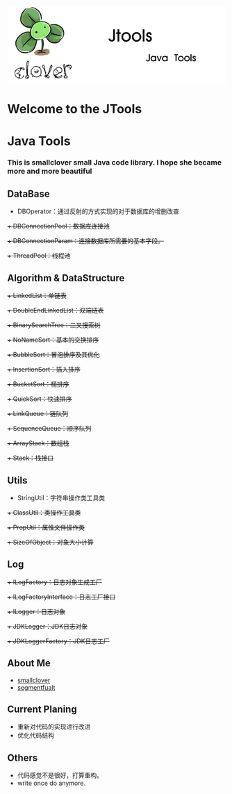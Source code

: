 ![image](https://github.com/smallclover/JTools/blob/master/clover/clover_2.png)
# Welcome to the JTools
# Java Tools #
### This is smallclover small Java code library. I hope she became more and more beautiful
## DataBase
 + DBOperator：通过反射的方式实现的对于数据库的增删改查
 
 ~~+ DBConnectionPool：数据库连接池~~
 
 ~~+ DBConnectionParam：连接数据库所需要的基本字段。~~
 
 ~~+ ThreadPool：线程池~~


## Algorithm & DataStructure
 ~~+ LinkedList：单链表~~
 
 ~~+ DoubleEndLinkedList：双端链表~~
 
 ~~+ BinarySearchTree：二叉搜索树~~
 
 ~~+ NoNameSort：基本的交换排序~~
 
 ~~+ BubbleSort：冒泡排序及其优化~~
 
 ~~+ InsertionSort：插入排序~~
 
 ~~+ BucketSort：桶排序~~
 
 ~~+ QuickSort：快速排序~~
 
 ~~+ LinkQueue：链队列~~
 
 ~~+ SequenceQueue：顺序队列~~
 
 ~~+ ArrayStack：数组栈~~
 
 ~~+ Stack：栈接口~~


## Utils
 + StringUtil：字符串操作类工具类
 
 ~~+ ClassUtil：类操作工具类~~
 
 ~~+ PropUtil：属性文件操作类~~
 
 ~~+ SizeOfObject：对象大小计算~~


## Log
 ~~+ ILogFactory：日志对象生成工厂~~
 
 ~~+ ILogFactoryInterface：日志工厂接口~~
 
 ~~+ ILogger：日志对象~~
 
 ~~+ JDKLogger：JDK日志对象~~
 
 ~~+ JDKLoggerFactory：JDK日志工厂~~

 
## About Me 
 + [smallclover](www.smallclover.com)
 + [segmentfualt](https://segmentfault.com/u/smallclover)


## Current Planing 
 + 重新对代码的实现进行改进
 + 优化代码结构


## Others 
 + 代码感觉不是很好，打算重构。
 + write once do anymore.
